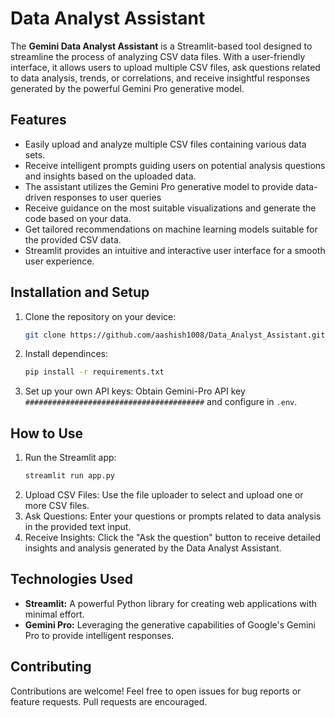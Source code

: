 # Data Analyst Assistant 
The **Gemini Data Analyst Assistant** is a Streamlit-based tool designed to streamline the process of analyzing CSV data files. With a user-friendly interface, it allows users to upload multiple CSV files, ask questions related to data analysis, trends, or correlations, and receive insightful responses generated by the powerful Gemini Pro generative model.

## Features
- Easily upload and analyze multiple CSV files containing various data sets.
- Receive intelligent prompts guiding users on potential analysis questions and insights based on the uploaded data.
- The assistant utilizes the Gemini Pro generative model to provide data-driven responses to user queries
- Receive guidance on the most suitable visualizations and generate the code based on your data.
- Get tailored recommendations on machine learning models suitable for the provided CSV data.
- Streamlit provides an intuitive and interactive user interface for a smooth user experience.

## Installation and Setup
1. Clone the repository on your device:
   ``` bash
   git clone https://github.com/aashish1008/Data_Analyst_Assistant.git
2. Install dependinces:
   ``` bash
   pip install -r requirements.txt
3. Set up your own API keys: Obtain Gemini-Pro API key ```########################################``` and configure in ```.env```.
   
## How to Use
1. Run the Streamlit app:
   ``` bash
   streamlit run app.py
2. Upload CSV Files: Use the file uploader to select and upload one or more CSV files.
3. Ask Questions: Enter your questions or prompts related to data analysis in the provided text input.
4. Receive Insights: Click the "Ask the question" button to receive detailed insights and analysis generated by the Data Analyst Assistant.

## Technologies Used
- **Streamlit:** A powerful Python library for creating web applications with minimal effort.
- **Gemini Pro:** Leveraging the generative capabilities of Google's Gemini Pro to provide intelligent responses.

## Contributing
Contributions are welcome! Feel free to open issues for bug reports or feature requests. Pull requests are encouraged.
